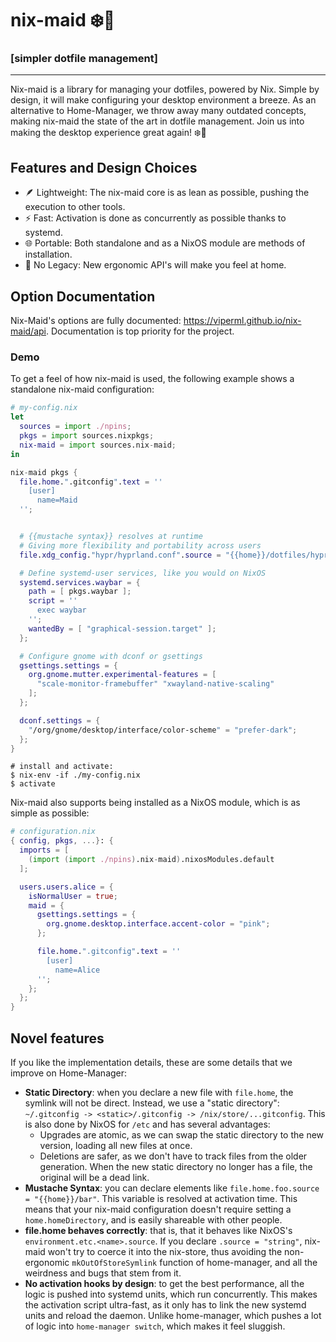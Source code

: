 <div class="VPHide">
  <h1>nix-maid ❄️🧹</h1>
  <h3>[simpler dotfile management]</h3>
</div>


---


Nix-maid is a library for managing your dotfiles, powered by Nix.
Simple by design, it will make configuring your desktop environment
a breeze. As an alternative to Home-Manager, we throw away many
outdated concepts, making nix-maid the state of the art in dotfile management. Join us into making the desktop experience great again! ❄️🧹

<div class="VPHide">

## Features and Design Choices

- 🪶 Lightweight: The nix-maid core is as lean as possible, pushing the execution to other tools.
- ⚡ Fast: Activation is done as concurrently as possible thanks to systemd.
- 🌐 Portable: Both standalone and as a NixOS module are methods of installation.
- 🚫 No Legacy: New ergonomic API's will make you feel at home.


## Option Documentation

Nix-Maid's options are fully documented: https://viperml.github.io/nix-maid/api. Documentation is top priority for the project.


</div>


### Demo

To get a feel of how nix-maid is used, the following example
shows a standalone nix-maid configuration:

```nix
# my-config.nix
let
  sources = import ./npins;
  pkgs = import sources.nixpkgs;
  nix-maid = import sources.nix-maid;
in

nix-maid pkgs {
  file.home.".gitconfig".text = ''
    [user]
      name=Maid
  '';


  # {{mustache syntax}} resolves at runtime
  # Giving more flexibility and portability across users
  file.xdg_config."hypr/hyprland.conf".source = "{{home}}/dotfiles/hyprland.conf";

  # Define systemd-user services, like you would on NixOS
  systemd.services.waybar = {
    path = [ pkgs.waybar ];
    script = ''
      exec waybar
    '';
    wantedBy = [ "graphical-session.target" ];
  };

  # Configure gnome with dconf or gsettings
  gsettings.settings = {
    org.gnome.mutter.experimental-features = [
      "scale-monitor-framebuffer" "xwayland-native-scaling"
    ];
  };

  dconf.settings = {
    "/org/gnome/desktop/interface/color-scheme" = "prefer-dark";
  };
}
```

```
# install and activate:
$ nix-env -if ./my-config.nix
$ activate
```

Nix-maid also supports being installed as a NixOS module, which
is as simple as possible:

```nix
# configuration.nix
{ config, pkgs, ...}: {
  imports = [
    (import (import ./npins).nix-maid).nixosModules.default
  ];

  users.users.alice = {
    isNormalUser = true;
    maid = {
      gsettings.settings = {
        org.gnome.desktop.interface.accent-color = "pink";
      };

      file.home.".gitconfig".text = ''
        [user]
          name=Alice
      '';
    };
  };
}
```


## Novel features

If you like the implementation details, these are some details that we improve on Home-Manager:

- **Static Directory**: when you declare a new file with `file.home`, the symlink will not be direct. Instead, we use a "static directory":
  `~/.gitconfig -> <static>/.gitconfig -> /nix/store/...gitconfig`. This is also done by NixOS for `/etc` and has several advantages:
  - Upgrades are atomic, as we can swap the static directory to the new version, loading all new files at once.
  - Deletions are safer, as we don't have to track files from the older generation. When the new static directory no longer has a file,
    the original will be a dead link.
- **Mustache Syntax**: you can declare elements like `file.home.foo.source = "{{home}}/bar"`. This variable is resolved at activation time. This
  means that your nix-maid configuration doesn't require setting a `home.homeDirectory`, and is easily shareable with other people.
- **file.home behaves correctly**: that is, that it behaves like NixOS's `environment.etc.<name>.source`. If you declare `.source = "string"`,
  nix-maid won't try to coerce it into the nix-store, thus avoiding the non-ergonomic `mkOutOfStoreSymlink` function of home-manager, and all
  the weirdness and bugs that stem from it.
- **No activation hooks by design**: to get the best performance, all the logic is pushed into systemd units, which run concurrently. This makes
  the activation script ultra-fast, as it only has to link the new systemd units and reload the daemon. Unlike home-manager, which pushes a lot
  of logic into `home-manager switch`, which makes it feel sluggish.
